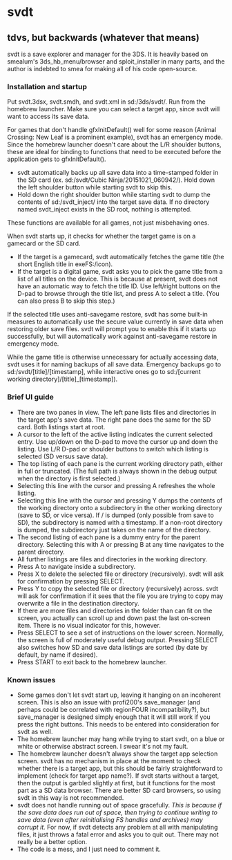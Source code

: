 # svdt
## tdvs, but backwards (whatever that means)
svdt is a save explorer and manager for the 3DS. It is heavily based on smealum's 3ds_hb_menu/browser and sploit_installer in many parts, and the author is indebted to smea for making all of his code open-source.

### Installation and startup
Put svdt.3dsx, svdt.smdh, and svdt.xml in sd:/3ds/svdt/. Run from the homebrew launcher. Make sure you can select a target app, since svdt will want to access its save data.

For games that don't handle gfxInitDefault() well for some reason (Animal Crossing: New Leaf is a prominent example), svdt has an emergency mode. Since the homebrew launcher doesn't care about the L/R shoulder buttons, these are ideal for binding to functions that need to be executed before the application gets to gfxInitDefault().
* svdt automatically backs up all save data into a time-stamped folder in the SD card (ex. sd:/svdt/Cubic Ninja/20151021_060942/). Hold down the left shoulder button while starting svdt to skip this.
* Hold down the right shoulder button while starting svdt to dump the contents of sd:/svdt_inject/ into the target save data. If no directory named svdt_inject exists in the SD root, nothing is attempted.

These functions are available for all games, not just misbehaving ones.

When svdt starts up, it checks for whether the target game is on a gamecard or the SD card.
* If the target is a gamecard, svdt automatically fetches the game title (the short English title in exeFS:/icon).
* If the target is a digital game, svdt asks you to pick the game title from a list of all titles on the device. This is because at present, svdt does not have an automatic way to fetch the title ID. Use left/right buttons on the D-pad to browse through the title list, and press A to select a title. (You can also press B to skip this step.)

If the selected title uses anti-savegame restore, svdt has some built-in measures to automatically use the secure value currently in save data when restoring older save files. svdt will prompt you to enable this if it starts up successfully, but will automatically work against anti-savegame restore in emergency mode.

While the game title is otherwise unnecessary for actually accessing data, svdt uses it for naming backups of all save data. Emergency backups go to sd:/svdt/[title]/[timestamp], while interactive ones go to sd:/[current working directory]/[title]_[timestamp]).

### Brief UI guide
* There are two panes in view. The left pane lists files and directories in the target app's save data. The right pane does the same for the SD card. Both listings start at root.
* A cursor to the left of the active listing indicates the current selected entry. Use up/down on the D-pad to move the cursor up and down the listing. Use L/R D-pad or shoulder buttons to switch which listing is selected (SD versus save data).
* The top listing of each pane is the current working directory path, either in full or truncated. (The full path is always shown in the debug output when the directory is first selected.)
 * Selecting this line with the cursor and pressing A refreshes the whole listing.
 * Selecting this line with the cursor and pressing Y dumps the contents of the working directory onto a subdirectory in the other working directory (save to SD, or vice versa). If / is dumped (only possible from save to SD), the subdirectory is named with a timestamp. If a non-root directory is dumped, the subdirectory just takes on the name of the directory.
* The second listing of each pane is a dummy entry for the parent directory. Selecting this with A or pressing B at any time navigates to the parent directory.
* All further listings are files and directories in the working directory.
 * Press A to navigate inside a subdirectory.
 * Press X to delete the selected file or directory (recursively). svdt will ask for confirmation by pressing SELECT.
 * Press Y to copy the selected file or directory (recursively) across. svdt will ask for confirmation if it sees that the file you are trying to copy may overwrite a file in the destination directory.
 * If there are more files and directories in the folder than can fit on the screen, you actually can scroll up and down past the last on-screen item. There is no visual indicator for this, however.
* Press SELECT to see a set of instructions on the lower screen. Normally, the screen is full of moderately useful debug output. Pressing SELECT also switches how SD and save data listings are sorted (by date by default, by name if desired).
* Press START to exit back to the homebrew launcher.

### Known issues
* Some games don't let svdt start up, leaving it hanging on an incoherent screen. This is also an issue with profi200's save_manager (and perhaps could be correlated with regionFOUR incompatibility?), but save_manager is designed simply enough that it will still work if you press the right buttons. This needs to be entered into consideration for svdt as well.
* The homebrew launcher may hang while trying to start svdt, on a blue or white or otherwise abstract screen. I swear it's not my fault.
* The homebrew launcher doesn't always show the target app selection screen. svdt has no mechanism in place at the moment to check whether there is a target app, but this should be fairly straightforward to implement (check for target app name?). If svdt starts without a target, then the output is garbled slightly at first, but it functions for the most part as a SD data browser. There are better SD card browsers, so using svdt in this way is not recommended.
* svdt does not handle running out of space gracefully. *This is because if the save data does run out of space, then trying to continue writing to save data (even after reinitialising FS handles and archives) may corrupt it.* For now, if svdt detects any problem at all with manipulating files, it just throws a fatal error and asks you to quit out. There may not really be a better option.
* The code is a mess, and I just need to comment it.

